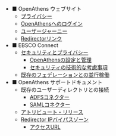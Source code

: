 * ■ OpenAthens ウェブサイト
	* [プライバシー](/Website/privacy.md) 
	* [OpenAthensへのログイン](/Website/advice/how-to-login-to-openathens-for-remote-access.md)
	* [ユーザージャーニー](/Website/librarians/onboarding-for-librarians/library-onboarding-user-journey.md)
	* [Redirectorリンク](/Website/advice/openathens101-redirector-links.md)
* ■ EBSCO Connect
	* [セキュリティとプライバシー](/EBSCOConnect/OpenAthens-Data-Security-and-User-Privacy-FAQs.md)
		* [OpenAthensの設定と管理](/EBSCOConnect/OpenAthens-Data-Security-and-User-Privacy-FAQs.md#openathens-の設定と管理)
		* [セキュリティの技術的な考慮事項](/EBSCOConnect/OpenAthens-Data-Security-and-User-Privacy-FAQs.md#openathens-技術的なセキュリティの考慮事項)
	* [既存のフェデレーションとの並行稼働](/EBSCOConnect/Implementing-OpenAthens-alongside-an-Existing-Single-Sign-on-Federation-Membership.md)
* ■ OpenAthens サポートドキュメント
	* 既存のユーザーディレクトリとの接続
		* [ADFSコネクター](/Documentation/Libraries/PerPageHelp/ManagementMenu/Connections/ADFS-connector.md)
		* [SAMLコネクター](/Documentation/Libraries/PerPageHelp/ManagementMenu/Connections/SAML-connector.md)
	* [アトリビュート・リリース](/Documentation/Libraries/PerPageHelp/PreferenceMenu/Attribute-release.md)
	* [Redirector IPバイパスゾーン](/Documentation/Libraries/PerPageHelp/PreferenceMenu/RedirectorPreferences/Redirector-IP-bypass-zones.md)
		* [アクセスURL](/Documentation/Libraries/PerPageHelp/ResourcesMenu/Catalogue/Access-URLs.md)

